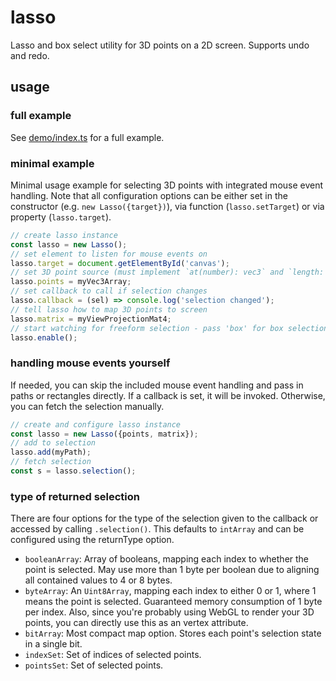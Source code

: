 # lasso

Lasso and box select utility for 3D points on a 2D screen. Supports undo and redo.

## usage

### full example

See [demo/index.ts](./demo/index.ts) for a full example.

### minimal example

Minimal usage example for selecting 3D points with integrated mouse event handling. Note that all configuration options can be either set in the constructor (e.g. `new Lasso({target})`), via function (`lasso.setTarget`) or via property (`lasso.target`).

```ts
// create lasso instance
const lasso = new Lasso();
// set element to listen for mouse events on
lasso.target = document.getElementById('canvas');
// set 3D point source (must implement `at(number): vec3` and `length: number`)
lasso.points = myVec3Array;
// set callback to call if selection changes
lasso.callback = (sel) => console.log('selection changed');
// tell lasso how to map 3D points to screen
lasso.matrix = myViewProjectionMat4;
// start watching for freeform selection - pass 'box' for box selection
lasso.enable();
```

### handling mouse events yourself

If needed, you can skip the included mouse event handling and pass in paths or rectangles directly. If a callback is set, it will be invoked. Otherwise, you can fetch the selection manually.

```ts
// create and configure lasso instance
const lasso = new Lasso({points, matrix});
// add to selection
lasso.add(myPath);
// fetch selection
const s = lasso.selection();
```

### type of returned selection

There are four options for the type of the selection given to the callback or accessed by calling `.selection()`. This defaults to `intArray` and can be configured using the returnType option.

- `booleanArray`: Array of booleans, mapping each index to whether the point is selected. May use more than 1 byte per boolean due to aligning all contained values to 4 or 8 bytes.
- `byteArray`: An `Uint8Array`, mapping each index to either 0 or 1, where 1 means the point is selected. Guaranteed memory consumption of 1 byte per index. Also, since you're probably using WebGL to render your 3D points, you can directly use this as an vertex attribute.
- `bitArray`: Most compact map option. Stores each point's selection state in a single bit.
- `indexSet`: Set of indices of selected points.
- `pointsSet`: Set of selected points.
